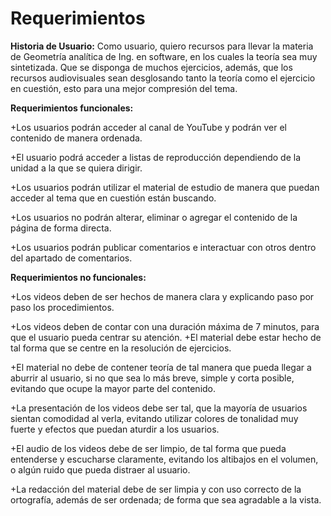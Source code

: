 # Requerimientos
**Historia de Usuario:** Como usuario, quiero recursos para llevar la materia de Geometría analítica de Ing. en software, en los cuales la teoría sea muy sintetizada. Que se disponga de muchos ejercicios, además, que los recursos audiovisuales sean desglosando tanto la teoría como el ejercicio en cuestión, esto para una mejor compresión del tema.

**Requerimientos funcionales:**

+Los usuarios podrán acceder al canal de YouTube y podrán ver el contenido de manera ordenada.  

+El usuario podrá acceder a listas de reproducción dependiendo de la unidad a la que se quiera dirigir. 

+Los usuarios podrán utilizar el material de estudio de manera que puedan acceder al tema que en cuestión están buscando.  

+Los usuarios no podrán alterar, eliminar o agregar el contenido de la página de forma directa. 

+Los usuarios podrán publicar comentarios e interactuar con otros dentro del apartado de comentarios. 

**Requerimientos no funcionales:**

+Los videos deben de ser hechos de manera clara y explicando paso por paso los procedimientos. 

+Los videos deben de contar con una duración máxima de 7 minutos, para que el usuario pueda centrar su atención. 
+El material debe estar hecho de tal forma que se centre en la resolución de ejercicios. 

+El material no debe de contener teoría de tal manera que pueda llegar a aburrir al usuario, si no que sea lo más breve, simple y corta posible, evitando que ocupe la mayor parte del contenido. 

+La presentación de los videos debe ser tal, que la mayoría de usuarios sientan comodidad al verla, evitando utilizar colores de tonalidad muy fuerte y efectos que puedan aturdir a los usuarios.

+El audio de los videos debe de ser limpio, de tal forma que pueda entenderse y escucharse claramente, evitando los altibajos en el volumen, o algún ruido que pueda distraer al usuario. 

+La redacción del material debe de ser limpia y con uso correcto de la ortografía, además de ser ordenada; de forma que sea agradable a la vista.  
